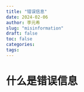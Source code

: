```yaml
---
title: "错误信息"
date: 2024-02-06
author: 李元希
slug: "misinformation"
draft: false
toc: false
categories:
tags:
---
```


# 什么是错误信息